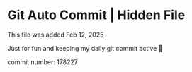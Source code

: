 # Git Auto Commit | Hidden File

This file was added Feb 12, 2025

Just for fun and keeping my daily git commit active 🤪

commit number: 178227
